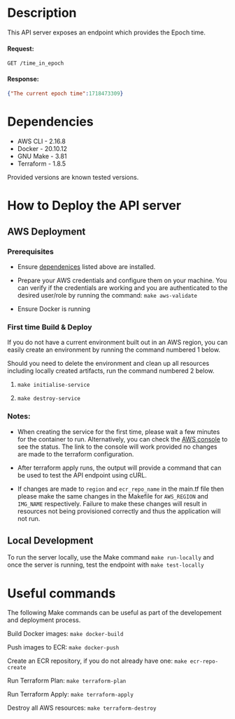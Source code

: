 # Description
This API server exposes an endpoint which provides the Epoch time.

#### Request:

```http
GET /time_in_epoch
```

#### Response:

```json
{"The current epoch time":1718473309}
```

# Dependencies
* AWS CLI - 2.16.8
* Docker - 20.10.12
* GNU Make - 3.81
* Terraform - 1.8.5

Provided versions are known tested versions.

# How to Deploy the API server
## AWS Deployment
### Prerequisites
* Ensure [dependenices](#dependencies) listed above are installed.

* Prepare your AWS credentials and configure them on your machine. You can verify if the credentials are working and you are authenticated to the desired user/role by running the command: `make aws-validate`

* Ensure Docker is running

### First time Build & Deploy
If you do not have a current environment built out in an AWS region, you can easily create an environment by running the command numbered 1 below.

Should you need to delete the environment and clean up all resources including locally created artifacts, run the command numbered 2 below.

1. `make initialise-service`

2. `make destroy-service`

### Notes:
* When creating the service for the first time, please wait a few minutes for the container to run. Alternatively, you can check the [AWS console](https://us-west-1.console.aws.amazon.com/ecs/v2/clusters/time-api/services/time-api/tasks?region=us-west-1) to see the status. The link to the console will work provided no changes are made to the terraform configuration.

* After terraform apply runs, the output will provide a command that can be used to test the API endpoint using cURL.

* If changes are made to `region` and `ecr_repo_name` in the main.tf file then please make the same changes in the Makefile for `AWS_REGION` and `IMG_NAME` respectively. Failure to make these changes will result in resources not being provisioned correctly and thus the application will not run.

## Local Development

To run the server locally, use the Make command `make run-locally` and once the server is running, test the endpoint with `make test-locally`

# Useful commands
The following Make commands can be useful as part of the developement and deployment process.

Build Docker images:
    `make docker-build`

Push images to ECR: 
    `make docker-push`

Create an ECR repository, if you do not already have one:
    `make ecr-repo-create`

Run Terraform Plan:
    `make terraform-plan`

Run Terraform Apply:
    `make terraform-apply`

Destroy all AWS resources:
    `make terraform-destroy`